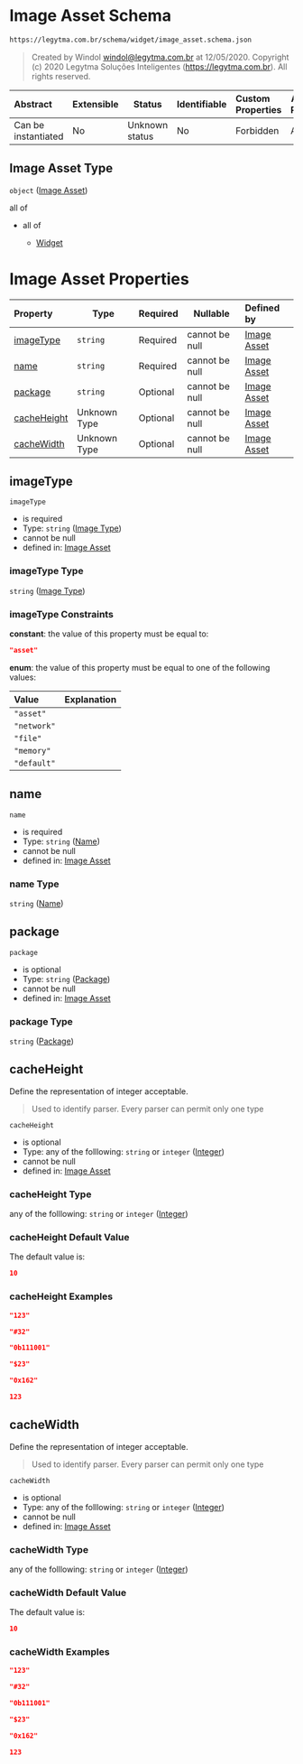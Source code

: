 # Image Asset Schema

```txt
https://legytma.com.br/schema/widget/image_asset.schema.json
```




> Created by Windol [windol@legytma.com.br](mailto:windol@legytma.com.br) at 12/05/2020.
> Copyright (c) 2020 Legytma Soluções Inteligentes (<https://legytma.com.br>). All rights reserved.
>

| Abstract            | Extensible | Status         | Identifiable | Custom Properties | Additional Properties | Access Restrictions | Defined In                                                                                 |
| :------------------ | ---------- | -------------- | ------------ | :---------------- | --------------------- | ------------------- | ------------------------------------------------------------------------------------------ |
| Can be instantiated | No         | Unknown status | No           | Forbidden         | Allowed               | none                | [image_asset.schema.json](../schema/widget/image_asset.schema.json) |

## Image Asset Type

`object` ([Image Asset](image_asset.md))

all of

-   all of

    -   [Widget](input_decoration-properties-widget-5.md)

# Image Asset Properties

| Property                    | Type         | Required | Nullable       | Defined by                                                                                                                               |
| :-------------------------- | ------------ | -------- | -------------- | :--------------------------------------------------------------------------------------------------------------------------------------- |
| [imageType](#imageType)     | `string`     | Required | cannot be null | [Image Asset](image-definitions-image-type.md) |
| [name](#name)               | `string`     | Required | cannot be null | [Image Asset](image_asset-properties-name.md)       |
| [package](#package)         | `string`     | Optional | cannot be null | [Image Asset](image_asset-properties-package.md) |
| [cacheHeight](#cacheHeight) | Unknown Type | Optional | cannot be null | [Image Asset](color-allof-integer.md)                       |
| [cacheWidth](#cacheWidth)   | Unknown Type | Optional | cannot be null | [Image Asset](color-allof-integer.md)                        |

## imageType




`imageType`

-   is required
-   Type: `string` ([Image Type](image-definitions-image-type.md))
-   cannot be null
-   defined in: [Image Asset](image-definitions-image-type.md)

### imageType Type

`string` ([Image Type](image-definitions-image-type.md))

### imageType Constraints

**constant**: the value of this property must be equal to:

```json
"asset"
```

**enum**: the value of this property must be equal to one of the following values:

| Value       | Explanation |
| :---------- | ----------- |
| `"asset"`   |             |
| `"network"` |             |
| `"file"`    |             |
| `"memory"`  |             |
| `"default"` |             |

## name




`name`

-   is required
-   Type: `string` ([Name](image_asset-properties-name.md))
-   cannot be null
-   defined in: [Image Asset](image_asset-properties-name.md)

### name Type

`string` ([Name](image_asset-properties-name.md))

## package




`package`

-   is optional
-   Type: `string` ([Package](image_asset-properties-package.md))
-   cannot be null
-   defined in: [Image Asset](image_asset-properties-package.md)

### package Type

`string` ([Package](image_asset-properties-package.md))

## cacheHeight

Define the representation of integer acceptable.


> Used to identify parser. Every parser can permit only one type
>

`cacheHeight`

-   is optional
-   Type: any of the folllowing: `string` or `integer` ([Integer](color-allof-integer.md))
-   cannot be null
-   defined in: [Image Asset](color-allof-integer.md)

### cacheHeight Type

any of the folllowing: `string` or `integer` ([Integer](color-allof-integer.md))

### cacheHeight Default Value

The default value is:

```json
10
```

### cacheHeight Examples

```json
"123"
```

```json
"#32"
```

```json
"0b111001"
```

```json
"$23"
```

```json
"0x162"
```

```json
123
```

## cacheWidth

Define the representation of integer acceptable.


> Used to identify parser. Every parser can permit only one type
>

`cacheWidth`

-   is optional
-   Type: any of the folllowing: `string` or `integer` ([Integer](color-allof-integer.md))
-   cannot be null
-   defined in: [Image Asset](color-allof-integer.md)

### cacheWidth Type

any of the folllowing: `string` or `integer` ([Integer](color-allof-integer.md))

### cacheWidth Default Value

The default value is:

```json
10
```

### cacheWidth Examples

```json
"123"
```

```json
"#32"
```

```json
"0b111001"
```

```json
"$23"
```

```json
"0x162"
```

```json
123
```

